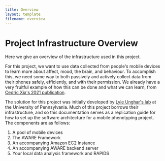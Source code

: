 ```yaml
---
title: Overview
layout: template
filename: overview
---
```


# Project Infrastructure Overview

Here we give an overview of the infrastructure used in this project.

For this project, we want to use data collected from people's mobile devices to
learn more about affect, mood, the brain, and behaviour. To accomplish this, we
need some way to both passively and actively collect data from their phones
safely, efficiently, and with their permission. We already have a very fruitful
example of how this can be done and what we can learn, from [Cedric Xia's 2021 publication](https://www.biorxiv.org/content/10.1101/2021.05.17.444568v1).

The solution for this project was initially developed by [Lyle Unghar's lab](https://www.cis.upenn.edu/~ungar/)
at the University of Pennsylvania. Much of this project borrows their infrastructure,
and so this documentation serves as a replication guide for how to set up the
software architecture for a mobile phenotyping project. The components are as follows:

1. A pool of mobile devices
2. The AWARE Framework
3. An accompanying Amazon EC2 Instance
4. An accompanying AWARE backend server
5. Your local data analysis framework and RAPIDS
